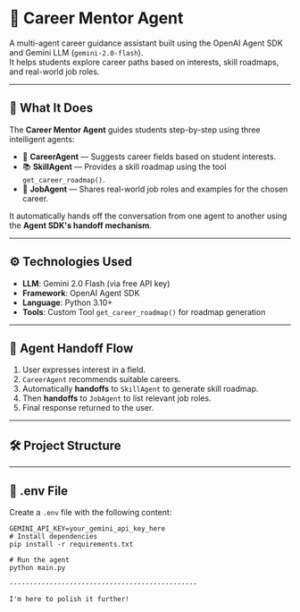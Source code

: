 # 💼 Career Mentor Agent

A multi-agent career guidance assistant built using the OpenAI Agent SDK and Gemini LLM (`gemini-2.0-flash`).  
It helps students explore career paths based on interests, skill roadmaps, and real-world job roles.

---

## 🧠 What It Does

The **Career Mentor Agent** guides students step-by-step using three intelligent agents:

- 🎯 **CareerAgent** — Suggests career fields based on student interests.
- 📚 **SkillAgent** — Provides a skill roadmap using the tool `get_career_roadmap()`.
- 🧳 **JobAgent** — Shares real-world job roles and examples for the chosen career.

It automatically hands off the conversation from one agent to another using the **Agent SDK's handoff mechanism**.

---

## ⚙️ Technologies Used

- **LLM**: Gemini 2.0 Flash (via free API key)
- **Framework**: OpenAI Agent SDK
- **Language**: Python 3.10+
- **Tools**: Custom Tool `get_career_roadmap()` for roadmap generation

---

## 🔁 Agent Handoff Flow

1. User expresses interest in a field.
2. `CareerAgent` recommends suitable careers.
3. Automatically **handoffs** to `SkillAgent` to generate skill roadmap.
4. Then **handoffs** to `JobAgent` to list relevant job roles.
5. Final response returned to the user.

---

## 🛠️ Project Structure


---

## 🔐 .env File

Create a `.env` file with the following content:

```env
GEMINI_API_KEY=your_gemini_api_key_here
# Install dependencies
pip install -r requirements.txt

# Run the agent
python main.py

-----------------------------------------------

I'm here to polish it further!
